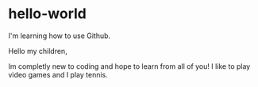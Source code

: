# hello-world
I'm learning how to use Github.

Hello my children,

Im completly new to coding and hope to learn from all of you!
I like to play video games and I play tennis.

